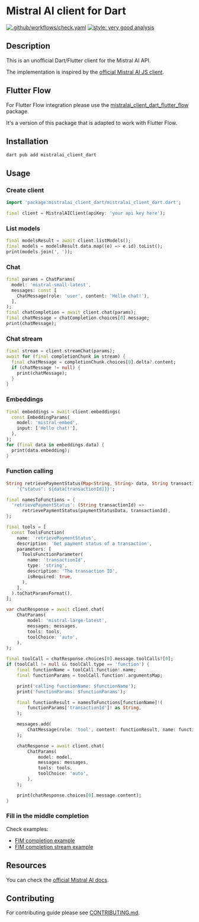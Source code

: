 # Mistral AI client for Dart

[![.github/workflows/check.yaml](https://github.com/nomtek/mistralai_client_dart/actions/workflows/check.yaml/badge.svg)](https://github.com/nomtek/mistralai_client_dart/actions/workflows/check.yaml)
[![style: very good analysis](https://img.shields.io/badge/style-very_good_analysis-B22C89.svg)](https://pub.dev/packages/very_good_analysis)

## Description

This is an unofficial Dart/Flutter client for the Mistral AI API.

The implementation is inspired by the [official Mistral AI JS client](https://github.com/mistralai/client-js).

## Flutter Flow

For Flutter Flow integration please use the [mistralai_client_dart_flutter_flow](https://pub.dev/packages/mistralai_client_dart_flutter_flow) package.

It's a version of this package that is adapted to work with Flutter Flow.

## Installation

```shell
dart pub add mistralai_client_dart
```

## Usage

### Create client

```dart
import 'package:mistralai_client_dart/mistralai_client_dart.dart';

final client = MistralAIClient(apiKey: 'your api key here');
```

### List models

```dart
final modelsResult = await client.listModels();
final models = modelsResult.data.map((e) => e.id).toList();
print(models.join(', '));
```

### Chat

```dart
final params = ChatParams(
  model: 'mistral-small-latest',
  messages: const [
    ChatMessage(role: 'user', content: 'Hello chat!'),
  ],
);
final chatCompletion = await client.chat(params);
final chatMessage = chatCompletion.choices[0].message;
print(chatMessage);
```

### Chat stream

```dart
final stream = client.streamChat(params);
await for (final completionChunk in stream) {
  final chatMessage = completionChunk.choices[0].delta?.content;
  if (chatMessage != null) {
    print(chatMessage);
  }
}
```

### Embeddings

```dart
final embeddings = await client.embeddings(
  const EmbeddingParams(
    model: 'mistral-embed',
    input: ['Hello chat!'],
  ),
);
for (final data in embeddings.data) {
  print(data.embedding);
}
```

### Function calling

```dart
String retrievePaymentStatus(Map<String, String> data, String transactionId) =>
    '{"status": ${data[transactionId]}}';

final namesToFunctions = {
  'retrievePaymentStatus': (String transactionId) =>
      retrievePaymentStatus(paymentStatusData, transactionId),
};

final tools = [
  const ToolsFunction(
    name: 'retrievePaymentStatus',
    description: 'Get payment status of a transaction',
    parameters: [
      ToolsFunctionParameter(
        name: 'transactionId',
        type: 'string',
        description: 'The transaction ID',
        isRequired: true,
      ),
    ],
  ).toChatParamsFormat(),
];

var chatResponse = await client.chat(
    ChatParams(
        model: 'mistral-large-latest',
        messages: messages,
        tools: tools,
        toolChoice: 'auto',
    ),
);

final toolCall = chatResponse.choices[0].message.toolCalls?[0];
if (toolCall != null && toolCall.type == 'function') {
    final functionName = toolCall.function!.name;
    final functionParams = toolCall.function!.argumentsMap;

    print('calling functionName: $functionName');
    print('functionParams: $functionParams');

    final functionResult = namesToFunctions[functionName]!(
        functionParams['transactionId']! as String,
    );

    messages.add(
        ChatMessage(role: 'tool', content: functionResult, name: functionName),
    );

    chatResponse = await client.chat(
        ChatParams(
            model: model,
            messages: messages,
            tools: tools,
            toolChoice: 'auto',
        ),
    );

    print(chatResponse.choices[0].message.content);
}
```

### Fill in the middle completion

Check examples:

- [FIM completion example](example/fim_completion_example.dart)
- [FIM completion stream example](example/fim_completion_stream_example.dart)

## Resources

You can check the [official Mistral AI docs](https://docs.mistral.ai/).

## Contributing

For contributing guide please see [CONTRIBUTING.md](CONTRIBUTING.md).
